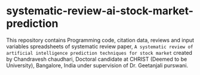 # systematic-review-ai-stock-market-prediction
This repository contains Programming code, citation data, reviews and input variables spreadsheets of systematic review paper, `A systematic review of artificial intelligence prediction techniques for stock market` created by Chandravesh chaudhari, Doctoral candidate at CHRIST (Deemed to be University), Bangalore, India under supervision of Dr. Geetanjali purswani.

